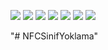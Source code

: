 ![](https://lh3.googleusercontent.com/JsiCOz5Tgcobv7PRH3O6iO1m6gmGhENyHVTctEHD49ggmkeqLao07wocC-DIrllN8_i8=h900-rw)
![](https://lh3.googleusercontent.com/CvQyxPs1rFeaeAyvJV03XD6KW-idBYoGCsRGtXWGtYCxI4f9WNl34B0LhTqNPxSBsw=h900-rw)
![](https://lh3.googleusercontent.com/pohkF4C3xBZsU1UFADpvTGGrM8Ypa-gawmVhiGpyHScnW4DBtVMXxqSSntzhSKhL_Po=h900-rw)
![](https://lh3.googleusercontent.com/n2lF3Ri2pi6sU66ml-keXKVV2-60o2iHDWblU_W4T7EW1Lspi4y8io4zfSA_xegzLc0=h900-rw)
![](https://lh3.googleusercontent.com/YIS7aRvw_wz0bU_bpRhF5eTdHo22xM8wcywfE3lvMFChny6e983rM-ezmL-_Ppn7=h900-rw)
![](https://lh3.googleusercontent.com/iUy3C6H-cm2ZNjTr1Ssp8uDRqLYN-oPkDIUn3XJSCa6vg1jKxjBEmrIL3LN53iEQ19g=h900-rw)
![](https://lh3.googleusercontent.com/VKPysUUQkzBu9BcGAaC7VpJvndjLwCrUaf4cHW-IOxTrx5NBVy19qfud-9HzStsb4L8Q=h900-rw9)


"# NFCSinifYoklama" 
